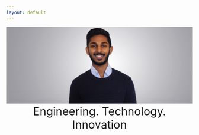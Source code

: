 ```yaml
---
layout: default
---
```


<img src="./assets/dpc.jpg">


<p style="text-align: center; width: 100%; margin: 0 auto; font-size: 30px;">Engineering. Technology. Innovation 
</p>
